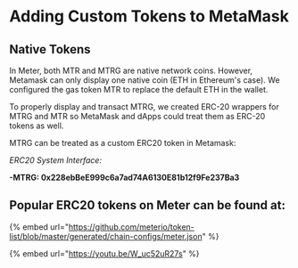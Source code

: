 # Adding Custom Tokens to MetaMask

## Native Tokens

In Meter, both MTR and MTRG are native network coins. However, Metamask can only display one native coin (ETH in Ethereum's case). We configured the gas token MTR to replace the default ETH in the wallet.&#x20;

To properly display and transact MTRG, we created ERC-20 wrappers for MTRG and MTR so MetaMask and dApps could treat them as ERC-20 tokens as well.&#x20;

MTRG can be treated as a custom ERC20 token in Metamask:

_ERC20 System Interface:_

**-MTRG: 0x228ebBeE999c6a7ad74A6130E81b12f9Fe237Ba3**

## Popular ERC20 tokens on Meter can be found at:

{% embed url="https://github.com/meterio/token-list/blob/master/generated/chain-configs/meter.json" %}

{% embed url="https://youtu.be/W_uc52uR27s" %}
